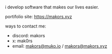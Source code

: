 i develop software that makes our lives easier.

portifolio site: https://makors.xyz

ways to contact me:
- discord: makors
- x: mak0rs
- email: makors@muko.io / makors@makors.xyz
